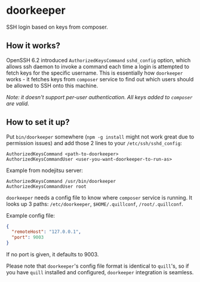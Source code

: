 # doorkeeper
SSH login based on keys from composer.

## How it works?
OpenSSH 6.2 introduced `AuthorizedKeysCommand` `sshd_config` option, which
allows ssh daemon to invoke a command each time a login is attempted to fetch
keys for the specific username. This is essentially how `doorkeeper` works - it
fetches keys from `composer` service to find out which users should be allowed
to SSH onto this machine.

*Note: it doesn't support per-user authentication. All keys added to `composer` are valid.*

## How to set it up?
Put `bin/doorkeeper` somewhere (`npm -g install` might not work great due to
permission issues) and add those 2 lines to your `/etc/ssh/sshd_config`:

```
AuthorizedKeysCommand <path-to-doorkeeper>
AuthorizedKeysCommandUser <user-you-want-doorkeeper-to-run-as>
```

Example from nodejitsu server:
```
AuthorizedKeysCommand /usr/bin/doorkeeper
AuthorizedKeysCommandUser root
```

`doorkeeper` needs a config file to know where `composer` service is running.
It looks up 3 paths: `/etc/doorkeeper`, `$HOME/.quillconf`, `/root/.quillconf`.

Example config file:

```json
{
  "remoteHost": "127.0.0.1",
  "port": 9003
}
```

If no port is given, it defaults to 9003.

Please note that `doorkeeper`'s config file format is identical to `quill`'s,
so if you have `quill` installed and configured, `doorkeeper` integration is
seamless.
